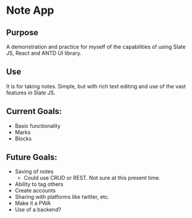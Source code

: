 # Note App

## Purpose
A demonstration and practice for myself of the capabilities of using Slate JS, React and ANTD UI library. 

## Use
It is for taking notes. Simple, but with rich text editing and use of the vast features in Slate JS.

## Current Goals:
- Basic functionality
- Marks
- Blocks


## Future Goals:
- Saving of notes
  - Could use CRUD or REST. Not sure at this present time.
- Ability to tag others
- Create accounts
- Sharing with platforms like twitter, etc.
- Make it a PWA
- Use of a backend?
